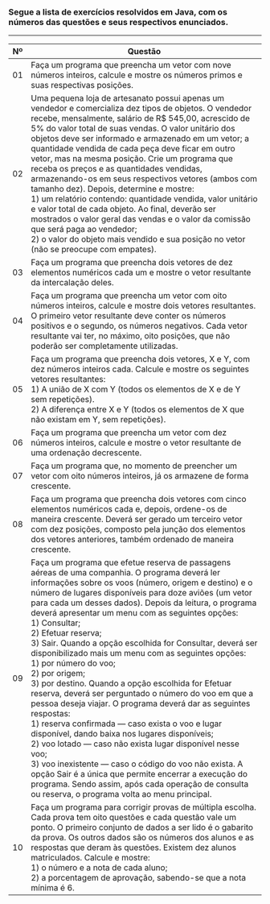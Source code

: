 ### Segue a lista de exercícios resolvidos em Java, com os números das questões e seus respectivos enunciados.
-----

| **Nº** | **Questão**                                                                                                                                                                                                                                                                                                                                                                    |
|--------|-----------------------------------------------------------------------------------------------------------------------------------------------------------------------------------------------------------------------------------------------------------------------------------------------------------------------------------------------------------------------------------|
| 01     | Faça um programa que preencha um vetor com nove números inteiros, calcule e mostre os números primos e suas respectivas posições.                                                                                                                                                                                                                                                                                                   |
| 02     | Uma pequena loja de artesanato possui apenas um vendedor e comercializa dez tipos de objetos. O vendedor recebe, mensalmente, salário de R$ 545,00, acrescido de 5% do valor total de suas vendas. O valor unitário dos objetos deve ser informado e armazenado em um vetor; a quantidade vendida de cada peça deve ficar em outro vetor, mas na mesma posição. Crie um programa que receba os preços e as quantidades vendidas, armazenando-os em seus respectivos vetores (ambos com tamanho dez). Depois, determine e mostre: <br> 1) um relatório contendo: quantidade vendida, valor unitário e valor total de cada objeto. Ao final, deverão ser mostrados o valor geral das vendas e o valor da comissão que será paga ao vendedor; <br> 2) o valor do objeto mais vendido e sua posição no vetor (não se preocupe com empates).                                                                                                                                                                                                  |
| 03     | Faça um programa que preencha dois vetores de dez elementos numéricos cada um e mostre o vetor resultante da intercalação deles.                                                                                                                                                                                                                                                                                                      |
| 04     | Faça um programa que preencha um vetor com oito números inteiros, calcule e mostre dois vetores resultantes. O primeiro vetor resultante deve conter os números positivos e o segundo, os números negativos. Cada vetor resultante vai ter, no máximo, oito posições, que não poderão ser completamente utilizadas.                                                                                                                                                            |
| 05     | Faça um programa que preencha dois vetores, X e Y, com dez números inteiros cada. Calcule e mostre os seguintes vetores resultantes: <br> 1) A união de X com Y (todos os elementos de X e de Y sem repetições). <br> 2) A diferença entre X e Y (todos os elementos de X que não existam em Y, sem repetições).                                                                                                                                                                                                              |
| 06     | Faça um programa que preencha um vetor com dez números inteiros, calcule e mostre o vetor resultante de uma ordenação decrescente.                                                                                                                                                                                                                                                                                                        |
| 07     | Faça um programa que, no momento de preencher um vetor com oito números inteiros, já os armazene de forma crescente.                                                                                                                                                                                                                                                                                                                        |
| 08     | Faça um programa que preencha dois vetores com cinco elementos numéricos cada e, depois, ordene-os de maneira crescente. Deverá ser gerado um terceiro vetor com dez posições, composto pela junção dos elementos dos vetores anteriores, também ordenado de maneira crescente.                                                                                                                                                                       |
| 09     | Faça um programa que efetue reserva de passagens aéreas de uma companhia. O programa deverá ler informações sobre os voos (número, origem e destino) e o número de lugares disponíveis para doze aviões (um vetor para cada um desses dados). Depois da leitura, o programa deverá apresentar um menu com as seguintes opções: <br> 1) Consultar; <br> 2) Efetuar reserva; <br> 3) Sair. Quando a opção escolhida for Consultar, deverá ser disponibilizado mais um menu com as seguintes opções: <br> 1) por número do voo; <br> 2) por origem; <br> 3) por destino. Quando a opção escolhida for Efetuar reserva, deverá ser perguntado o número do voo em que a pessoa deseja viajar. O programa deverá dar as seguintes respostas: <br> 1) reserva confirmada — caso exista o voo e lugar disponível, dando baixa nos lugares disponíveis; <br> 2) voo lotado — caso não exista lugar disponível nesse voo; <br> 3) voo inexistente — caso o código do voo não exista. A opção Sair é a única que permite encerrar a execução do programa. Sendo assim, após cada operação de consulta ou reserva, o programa volta ao menu principal.                                                                                                                                                                                                                      |
| 10     | Faça um programa para corrigir provas de múltipla escolha. Cada prova tem oito questões e cada questão vale um ponto. O primeiro conjunto de dados a ser lido é o gabarito da prova. Os outros dados são os números dos alunos e as respostas que deram às questões. Existem dez alunos matriculados. Calcule e mostre: <br> 1) o número e a nota de cada aluno; <br> 2) a porcentagem de aprovação, sabendo-se que a nota mínima é 6.   |
